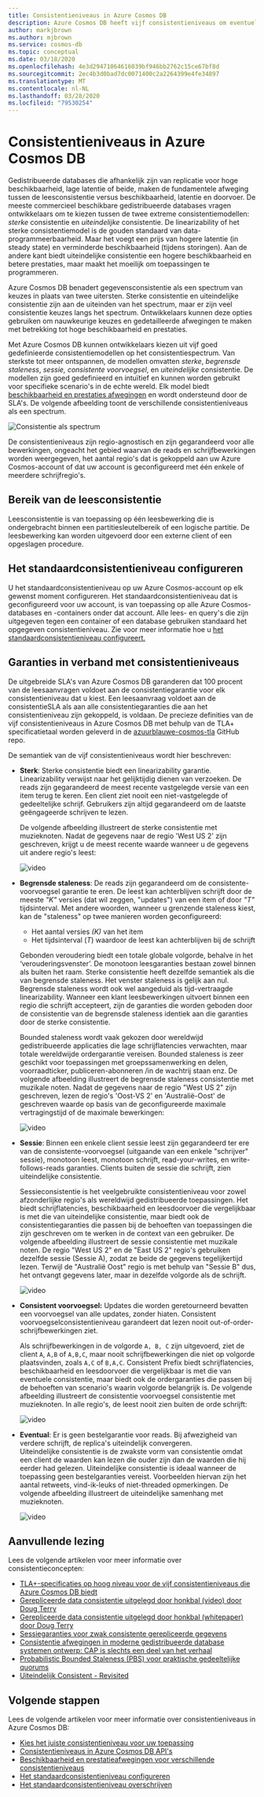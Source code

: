 ```yaml
---
title: Consistentieniveaus in Azure Cosmos DB
description: Azure Cosmos DB heeft vijf consistentieniveaus om eventuele consistentie, beschikbaarheid en latentietrade-offs in evenwicht te brengen.
author: markjbrown
ms.author: mjbrown
ms.service: cosmos-db
ms.topic: conceptual
ms.date: 03/18/2020
ms.openlocfilehash: 4e3d29471064616039bf946bb2762c15ce67bf8d
ms.sourcegitcommit: 2ec4b3d0bad7dc0071400c2a2264399e4fe34897
ms.translationtype: MT
ms.contentlocale: nl-NL
ms.lasthandoff: 03/28/2020
ms.locfileid: "79530254"
---
```

# <a name="consistency-levels-in-azure-cosmos-db"></a>Consistentieniveaus in Azure Cosmos DB

Gedistribueerde databases die afhankelijk zijn van replicatie voor hoge beschikbaarheid, lage latentie of beide, maken de fundamentele afweging tussen de leesconsistentie versus beschikbaarheid, latentie en doorvoer. De meeste commercieel beschikbare gedistribueerde databases vragen ontwikkelaars om te kiezen tussen de twee extreme consistentiemodellen: *sterke* consistentie en *uiteindelijke* consistentie. De linearizability of het sterke consistentiemodel is de gouden standaard van data-programmeerbaarheid. Maar het voegt een prijs van hogere latentie (in steady state) en verminderde beschikbaarheid (tijdens storingen). Aan de andere kant biedt uiteindelijke consistentie een hogere beschikbaarheid en betere prestaties, maar maakt het moeilijk om toepassingen te programmeren. 

Azure Cosmos DB benadert gegevensconsistentie als een spectrum van keuzes in plaats van twee uitersten. Sterke consistentie en uiteindelijke consistentie zijn aan de uiteinden van het spectrum, maar er zijn veel consistentie keuzes langs het spectrum. Ontwikkelaars kunnen deze opties gebruiken om nauwkeurige keuzes en gedetailleerde afwegingen te maken met betrekking tot hoge beschikbaarheid en prestaties. 

Met Azure Cosmos DB kunnen ontwikkelaars kiezen uit vijf goed gedefinieerde consistentiemodellen op het consistentiespectrum. Van sterkste tot meer ontspannen, de modellen omvatten *sterke*, *begrensde staleness*, *sessie,* *consistente voorvoegsel*, en *uiteindelijke* consistentie. De modellen zijn goed gedefinieerd en intuïtief en kunnen worden gebruikt voor specifieke scenario's in de echte wereld. Elk model biedt [beschikbaarheid en prestaties afwegingen](consistency-levels-tradeoffs.md) en wordt ondersteund door de SLA's. De volgende afbeelding toont de verschillende consistentieniveaus als een spectrum.

![Consistentie als spectrum](./media/consistency-levels/five-consistency-levels.png)

De consistentieniveaus zijn regio-agnostisch en zijn gegarandeerd voor alle bewerkingen, ongeacht het gebied waarvan de reads en schrijfbewerkingen worden weergegeven, het aantal regio's dat is gekoppeld aan uw Azure Cosmos-account of dat uw account is geconfigureerd met één enkele of meerdere schrijfregio's.

## <a name="scope-of-the-read-consistency"></a>Bereik van de leesconsistentie

Leesconsistentie is van toepassing op één leesbewerking die is ondergebracht binnen een partitiesleutelbereik of een logische partitie. De leesbewerking kan worden uitgevoerd door een externe client of een opgeslagen procedure.

## <a name="configure-the-default-consistency-level"></a>Het standaardconsistentieniveau configureren

U het standaardconsistentieniveau op uw Azure Cosmos-account op elk gewenst moment configureren. Het standaardconsistentieniveau dat is geconfigureerd voor uw account, is van toepassing op alle Azure Cosmos-databases en -containers onder dat account. Alle lees- en query's die zijn uitgegeven tegen een container of een database gebruiken standaard het opgegeven consistentieniveau. Zie voor meer informatie hoe u [het standaardconsistentieniveau configureert.](how-to-manage-consistency.md#configure-the-default-consistency-level)

## <a name="guarantees-associated-with-consistency-levels"></a>Garanties in verband met consistentieniveaus

De uitgebreide SLA's van Azure Cosmos DB garanderen dat 100 procent van de leesaanvragen voldoet aan de consistentiegarantie voor elk consistentieniveau dat u kiest. Een leesaanvraag voldoet aan de consistentieSLA als aan alle consistentiegaranties die aan het consistentieniveau zijn gekoppeld, is voldaan. De precieze definities van de vijf consistentieniveaus in Azure Cosmos DB met behulp van de TLA+ specificatietaal worden geleverd in de [azuurblauwe-cosmos-tla](https://github.com/Azure/azure-cosmos-tla) GitHub repo.

De semantiek van de vijf consistentieniveaus wordt hier beschreven:

- **Sterk**: Sterke consistentie biedt een linearizability garantie. Linearizability verwijst naar het gelijktijdig dienen van verzoeken. De reads zijn gegarandeerd de meest recente vastgelegde versie van een item terug te keren. Een client ziet nooit een niet-vastgelegde of gedeeltelijke schrijf. Gebruikers zijn altijd gegarandeerd om de laatste geëngageerde schrijven te lezen.

  De volgende afbeelding illustreert de sterke consistentie met muzieknoten. Nadat de gegevens naar de regio 'West US 2' zijn geschreven, krijgt u de meest recente waarde wanneer u de gegevens uit andere regio's leest:

  ![video](media/consistency-levels/strong-consistency.gif)

- **Begrensde staleness**: De reads zijn gegarandeerd om de consistente-voorvoegsel garantie te eren. De leest kan achterblijven schrijft door de meeste *"K"* versies (dat wil zeggen, "updates") van een item of door *"T"* tijdsinterval. Met andere woorden, wanneer u grenzende staleness kiest, kan de "staleness" op twee manieren worden geconfigureerd: 

  * Het aantal versies *(K)* van het item
  * Het tijdsinterval (*T*) waardoor de leest kan achterblijven bij de schrijft 

  Gebonden veroudering biedt een totale globale volgorde, behalve in het ‘verouderingsvenster’. De monotoon leesgaranties bestaan zowel binnen als buiten het raam. Sterke consistentie heeft dezelfde semantiek als die van begrensde staleness. Het venster staleness is gelijk aan nul. Begrensde staleness wordt ook wel aangeduid als tijd-vertraagde linearizability. Wanneer een klant leesbewerkingen uitvoert binnen een regio die schrijft accepteert, zijn de garanties die worden geboden door de consistentie van de begrensde staleness identiek aan die garanties door de sterke consistentie.

  Bounded staleness wordt vaak gekozen door wereldwijd gedistribueerde applicaties die lage schrijflatencies verwachten, maar totale wereldwijde ordergarantie vereisen. Bounded staleness is zeer geschikt voor toepassingen met groepssamenwerking en delen, voorraadticker, publiceren-abonneren /in de wachtrij staan enz. De volgende afbeelding illustreert de begrensde staleness consistentie met muzikale noten. Nadat de gegevens naar de regio "West US 2" zijn geschreven, lezen de regio's 'Oost-VS 2' en 'Australië-Oost' de geschreven waarde op basis van de geconfigureerde maximale vertragingstijd of de maximale bewerkingen:

  ![video](media/consistency-levels/bounded-staleness-consistency.gif)

- **Sessie**: Binnen een enkele client sessie leest zijn gegarandeerd ter ere van de consistente-voorvoegsel (uitgaande van een enkele "schrijver" sessie), monotoon leest, monotoon schrijft, read-your-writes, en write-follows-reads garanties. Clients buiten de sessie die schrijft, zien uiteindelijke consistentie.

  Sessieconsistentie is het veelgebruikte consistentieniveau voor zowel afzonderlijke regio's als wereldwijd gedistribueerde toepassingen. Het biedt schrijflatencies, beschikbaarheid en leesdoorvoer die vergelijkbaar is met die van uiteindelijke consistentie, maar biedt ook de consistentiegaranties die passen bij de behoeften van toepassingen die zijn geschreven om te werken in de context van een gebruiker. De volgende afbeelding illustreert de sessie consistentie met muzikale noten. De regio "West US 2" en de "East US 2" regio's gebruiken dezelfde sessie (Sessie A), zodat ze beide de gegevens tegelijkertijd lezen. Terwijl de "Australië Oost" regio is met behulp van "Sessie B" dus, het ontvangt gegevens later, maar in dezelfde volgorde als de schrijft.

  ![video](media/consistency-levels/session-consistency.gif)

- **Consistent voorvoegsel:** Updates die worden geretourneerd bevatten een voorvoegsel van alle updates, zonder hiaten. Consistent voorvoegselconsistentieniveau garandeert dat lezen nooit out-of-order-schrijfbewerkingen ziet.

  Als schrijfbewerkingen in de volgorde `A, B, C` zijn uitgevoerd, ziet de client `A`, `A,B` of `A,B,C`, maar nooit schrijfbewerkingen die niet op volgorde plaatsvinden, zoals `A,C` of `B,A,C`. Consistent Prefix biedt schrijflatencies, beschikbaarheid en leesdoorvoer die vergelijkbaar is met die van eventuele consistentie, maar biedt ook de ordergaranties die passen bij de behoeften van scenario's waarin volgorde belangrijk is. De volgende afbeelding illustreert de consistentie voorvoegsel consistentie met muzieknoten. In alle regio's, de leest nooit zien buiten de orde schrijft:

  ![video](media/consistency-levels/consistent-prefix.gif)

- **Eventual**: Er is geen bestelgarantie voor reads. Bij afwezigheid van verdere schrijft, de replica's uiteindelijk convergeren.  
Uiteindelijke consistentie is de zwakste vorm van consistentie omdat een client de waarden kan lezen die ouder zijn dan de waarden die hij eerder had gelezen. Uiteindelijke consistentie is ideaal wanneer de toepassing geen bestelgaranties vereist. Voorbeelden hiervan zijn het aantal retweets, vind-ik-leuks of niet-threaded opmerkingen. De volgende afbeelding illustreert de uiteindelijke samenhang met muzieknoten.

  ![video](media/consistency-levels/eventual-consistency.gif)

## <a name="additional-reading"></a>Aanvullende lezing

Lees de volgende artikelen voor meer informatie over consistentieconcepten:

- [TLA+-specificaties op hoog niveau voor de vijf consistentieniveaus die Azure Cosmos DB biedt](https://github.com/Azure/azure-cosmos-tla)
- [Gerepliceerde data consistentie uitgelegd door honkbal (video) door Doug Terry](https://www.youtube.com/watch?v=gluIh8zd26I)
- [Gerepliceerde data consistentie uitgelegd door honkbal (whitepaper) door Doug Terry](https://www.microsoft.com/en-us/research/publication/replicated-data-consistency-explained-through-baseball/?from=http%3A%2F%2Fresearch.microsoft.com%2Fpubs%2F157411%2Fconsistencyandbaseballreport.pdf)
- [Sessiegaranties voor zwak consistente gerepliceerde gegevens](https://dl.acm.org/citation.cfm?id=383631)
- [Consistentie afwegingen in moderne gedistribueerde database systemen ontwerp: CAP is slechts een deel van het verhaal](https://www.computer.org/csdl/magazine/co/2012/02/mco2012020037/13rRUxjyX7k)
- [Probabilistic Bounded Staleness (PBS) voor praktische gedeeltelijke quorums](https://vldb.org/pvldb/vol5/p776_peterbailis_vldb2012.pdf)
- [Uiteindelijk Consistent - Revisited](https://www.allthingsdistributed.com/2008/12/eventually_consistent.html)

## <a name="next-steps"></a>Volgende stappen

Lees de volgende artikelen voor meer informatie over consistentieniveaus in Azure Cosmos DB:

* [Kies het juiste consistentieniveau voor uw toepassing](consistency-levels-choosing.md)
* [Consistentieniveaus in Azure Cosmos DB API's](consistency-levels-across-apis.md)
* [Beschikbaarheid en prestatieafwegingen voor verschillende consistentieniveaus](consistency-levels-tradeoffs.md)
* [Het standaardconsistentieniveau configureren](how-to-manage-consistency.md#configure-the-default-consistency-level)
* [Het standaardconsistentieniveau overschrijven](how-to-manage-consistency.md#override-the-default-consistency-level)

